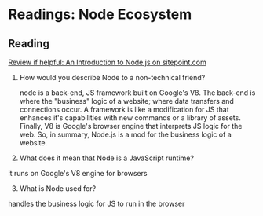 Readings: Node Ecosystem
========================

Reading
-------

[Review if helpful: An Introduction to Node.js on sitepoint.com](https://www.sitepoint.com/an-introduction-to-node-js)

1. How would you describe Node to a non-technical friend?

    node is a back-end, JS framework built on Google's V8. The back-end is where the "business" logic of a website; where data transfers and connections occur. A framework is like a modification for JS that enhances it's capabilities with new commands or a library of assets. Finally, V8 is Google's browser engine that interprets JS logic for the web. So, in summary, Node.js is a mod for the business logic of a website.
    
2. What does it mean that Node is a JavaScript runtime?

  it runs on Google's V8 engine for browsers
  
3. What is Node used for?

  handles the business logic for JS to run in the browser
